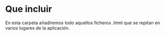 # Que incluir

En esta carpeta añadiremos todo aquellos ficheros .html que se repitan en varios lugares de la aplicación.
